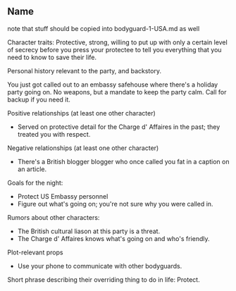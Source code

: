 ## Name

note that stuff should be copied into bodyguard-1-USA.md as well

Character traits: Protective, strong, willing to put up with only a certain level of secrecy before you press your protectee to tell you everything that you need to know to save their life.

Personal history relevant to the party, and backstory.

You just got called out to an embassy safehouse where there's a holiday party going on. No weapons, but a mandate to keep the party calm. Call for backup if you need it.

Positive relationships (at least one other character)

- Served on protective detail for the Charge d' Affaires in the past; they treated you with respect.

Negative relationships (at least one other character)

- There's a British blogger blogger who once called you fat in a caption on an article.

Goals for the night:

- Protect US Embassy personnel
- Figure out what's going on; you're not sure why you were called in.

Rumors about other characters:

- The British cultural liason at this party is a threat.
- The Charge d' Affaires knows what's going on and who's friendly.

Plot-relevant props

- Use your phone to communicate with other bodyguards.

Short phrase describing their overriding thing to do in life: Protect.

